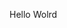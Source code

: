 Hello Wolrd
































































































































































































































































































































































































































































































































































































































































































































































































































































































































































































































































































































































































































































































































































































































































































































































































































































































































































































































































































































































































































































































































































































































































































































































































































































































































































































































































































































































































































































































































































































































































































































































































































































































































































































































































































































































































































































































































































































































































































































































































































































































































































































































































































































































































































































































































































































































































































































































































































































































































































































































































































































































































































































































































































































































































































































